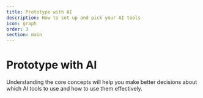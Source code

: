 ```yaml
---
title: Prototype with AI
description: How to set up and pick your AI tools
icon: graph
order: 3
section: main
---
```


# Prototype with AI

Understanding the core concepts will help you make better decisions about which AI tools to use and how to use them effectively.
